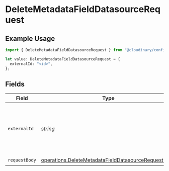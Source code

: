 # DeleteMetadataFieldDatasourceRequest

## Example Usage

```typescript
import { DeleteMetadataFieldDatasourceRequest } from "@cloudinary/config/models/operations";

let value: DeleteMetadataFieldDatasourceRequest = {
  externalId: "<id>",
};
```

## Fields

| Field                                                                                                                      | Type                                                                                                                       | Required                                                                                                                   | Description                                                                                                                |
| -------------------------------------------------------------------------------------------------------------------------- | -------------------------------------------------------------------------------------------------------------------------- | -------------------------------------------------------------------------------------------------------------------------- | -------------------------------------------------------------------------------------------------------------------------- |
| `externalId`                                                                                                               | *string*                                                                                                                   | :heavy_check_mark:                                                                                                         | The external ID of the metadata field to update the datasource for.                                                        |
| `requestBody`                                                                                                              | [operations.DeleteMetadataFieldDatasourceRequestBody](../../models/operations/deletemetadatafielddatasourcerequestbody.md) | :heavy_check_mark:                                                                                                         | N/A                                                                                                                        |